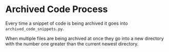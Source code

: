 # Archived Code Process

Every time a snippet of code is being archived it goes into `archived_code_snippets.py`.

When multiple files are being archived at once they go into a new directory with the number one greater than the current newest directory.